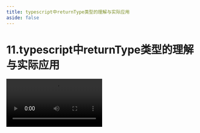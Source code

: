 ```yaml
---
title: typescript中returnType类型的理解与实际应用
aside: false
---
```


# 11.typescript中returnType类型的理解与实际应用

<video autoplay src="http://qn.chinavanes.com/interview/typescript-interview/11.typescript中returnType类型的理解与实际应用.mp4" controls controlsList="nodownload" width="50%"/>

